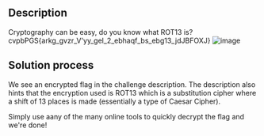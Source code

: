 ## Description
Cryptography can be easy, do you know what ROT13 is? cvpbPGS{arkg_gvzr_V'yy_gel_2_ebhaqf_bs_ebg13_jdJBFOXJ}
![image](https://github.com/neonwuchang/don-t_set_up_flags/assets/103783716/b6845a7d-b7a6-4cdb-a15c-56ddaf52afd6)

## Solution process
We see an encrypted flag in the challenge description. The description also hints that the encryption used is ROT13
which is a substitution cipher where a shift of 13 places is made (essentially a type of Caesar Cipher).

Simply use aany of the many online tools to quickly decrypt the flag and we're done!
